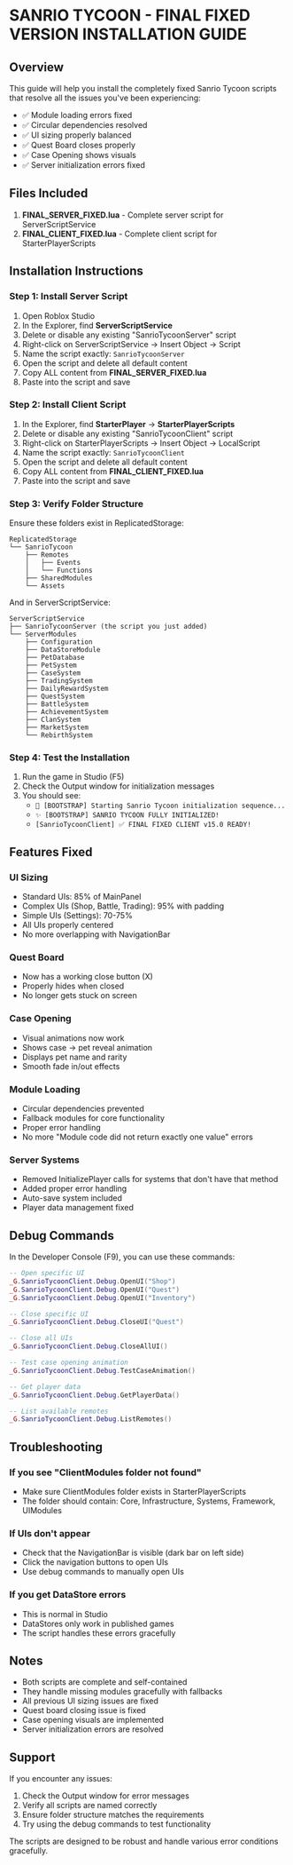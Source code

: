 # SANRIO TYCOON - FINAL FIXED VERSION INSTALLATION GUIDE

## Overview
This guide will help you install the completely fixed Sanrio Tycoon scripts that resolve all the issues you've been experiencing:
- ✅ Module loading errors fixed
- ✅ Circular dependencies resolved
- ✅ UI sizing properly balanced
- ✅ Quest Board closes properly
- ✅ Case Opening shows visuals
- ✅ Server initialization errors fixed

## Files Included
1. **FINAL_SERVER_FIXED.lua** - Complete server script for ServerScriptService
2. **FINAL_CLIENT_FIXED.lua** - Complete client script for StarterPlayerScripts

## Installation Instructions

### Step 1: Install Server Script
1. Open Roblox Studio
2. In the Explorer, find **ServerScriptService**
3. Delete or disable any existing "SanrioTycoonServer" script
4. Right-click on ServerScriptService → Insert Object → Script
5. Name the script exactly: `SanrioTycoonServer`
6. Open the script and delete all default content
7. Copy ALL content from **FINAL_SERVER_FIXED.lua**
8. Paste into the script and save

### Step 2: Install Client Script  
1. In the Explorer, find **StarterPlayer** → **StarterPlayerScripts**
2. Delete or disable any existing "SanrioTycoonClient" script
3. Right-click on StarterPlayerScripts → Insert Object → LocalScript
4. Name the script exactly: `SanrioTycoonClient`
5. Open the script and delete all default content
6. Copy ALL content from **FINAL_CLIENT_FIXED.lua**
7. Paste into the script and save

### Step 3: Verify Folder Structure
Ensure these folders exist in ReplicatedStorage:
```
ReplicatedStorage
└── SanrioTycoon
    ├── Remotes
    │   ├── Events
    │   └── Functions
    ├── SharedModules
    └── Assets
```

And in ServerScriptService:
```
ServerScriptService
├── SanrioTycoonServer (the script you just added)
└── ServerModules
    ├── Configuration
    ├── DataStoreModule
    ├── PetDatabase
    ├── PetSystem
    ├── CaseSystem
    ├── TradingSystem
    ├── DailyRewardSystem
    ├── QuestSystem
    ├── BattleSystem
    ├── AchievementSystem
    ├── ClanSystem
    ├── MarketSystem
    └── RebirthSystem
```

### Step 4: Test the Installation
1. Run the game in Studio (F5)
2. Check the Output window for initialization messages
3. You should see:
   - `🚀 [BOOTSTRAP] Starting Sanrio Tycoon initialization sequence...`
   - `✨ [BOOTSTRAP] SANRIO TYCOON FULLY INITIALIZED!`
   - `[SanrioTycoonClient] ✅ FINAL FIXED CLIENT v15.0 READY!`

## Features Fixed

### UI Sizing
- Standard UIs: 85% of MainPanel
- Complex UIs (Shop, Battle, Trading): 95% with padding
- Simple UIs (Settings): 70-75%
- All UIs properly centered
- No more overlapping with NavigationBar

### Quest Board
- Now has a working close button (X)
- Properly hides when closed
- No longer gets stuck on screen

### Case Opening
- Visual animations now work
- Shows case → pet reveal animation
- Displays pet name and rarity
- Smooth fade in/out effects

### Module Loading
- Circular dependencies prevented
- Fallback modules for core functionality
- Proper error handling
- No more "Module code did not return exactly one value" errors

### Server Systems
- Removed InitializePlayer calls for systems that don't have that method
- Added proper error handling
- Auto-save system included
- Player data management fixed

## Debug Commands
In the Developer Console (F9), you can use these commands:

```lua
-- Open specific UI
_G.SanrioTycoonClient.Debug.OpenUI("Shop")
_G.SanrioTycoonClient.Debug.OpenUI("Quest")
_G.SanrioTycoonClient.Debug.OpenUI("Inventory")

-- Close specific UI
_G.SanrioTycoonClient.Debug.CloseUI("Quest")

-- Close all UIs
_G.SanrioTycoonClient.Debug.CloseAllUI()

-- Test case opening animation
_G.SanrioTycoonClient.Debug.TestCaseAnimation()

-- Get player data
_G.SanrioTycoonClient.Debug.GetPlayerData()

-- List available remotes
_G.SanrioTycoonClient.Debug.ListRemotes()
```

## Troubleshooting

### If you see "ClientModules folder not found"
- Make sure ClientModules folder exists in StarterPlayerScripts
- The folder should contain: Core, Infrastructure, Systems, Framework, UIModules

### If UIs don't appear
- Check that the NavigationBar is visible (dark bar on left side)
- Click the navigation buttons to open UIs
- Use debug commands to manually open UIs

### If you get DataStore errors
- This is normal in Studio
- DataStores only work in published games
- The script handles these errors gracefully

## Notes
- Both scripts are complete and self-contained
- They handle missing modules gracefully with fallbacks
- All previous UI sizing issues are fixed
- Quest board closing issue is fixed
- Case opening visuals are implemented
- Server initialization errors are resolved

## Support
If you encounter any issues:
1. Check the Output window for error messages
2. Verify all scripts are named correctly
3. Ensure folder structure matches the requirements
4. Try using the debug commands to test functionality

The scripts are designed to be robust and handle various error conditions gracefully.